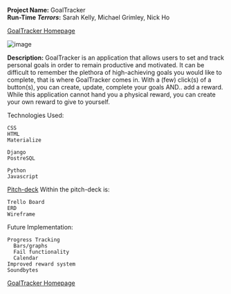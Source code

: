 <strong>Project Name:</strong> GoalTracker <br>
<strong>Run-Time <i>Terrors</i>:</strong> Sarah Kelly, Michael Grimley, Nick Ho <br>

[GoalTracker Homepage](https://goaltracker96.herokuapp.com)

![image](https://user-images.githubusercontent.com/112008149/199884868-a1294320-2dc4-49e7-a96c-54ce8fe2e45f.png)

<strong>Description:</strong> GoalTracker is an application that allows users to set and track personal goals in order to remain productive and motivated. It can be difficult to remember the plethora of high-achieving goals you would like to complete, that is where GoalTracker comes in. With a (few) click(s) of a button(s), you can create, update, complete your goals AND.. add a reward. While this application cannot hand you a physical reward, you can create your own reward to give to yourself.

Technologies Used:

```
CSS
HTML
Materialize

Django
PostreSQL

Python
Javascript
```

[Pitch-deck](https://docs.google.com/document/d/1UAN_iHgSuyKQfZRRTBSB2RUie95p7qRRwPJM8DuMCgA/edit#heading=h.dpr2mwcery9)
Within the pitch-deck is:
```
Trello Board
ERD
Wireframe
```

Future Implementation:
```
Progress Tracking
  Bars/graphs
  Fail functionality
  Calendar
Improved reward system
Soundbytes
```

[GoalTracker Homepage](https://goaltracker96.herokuapp.com)